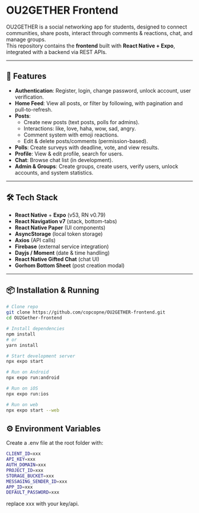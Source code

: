 # OU2GETHER Frontend

OU2GETHER is a social networking app for students, designed to connect communities, share posts, interact through comments & reactions, chat, and manage groups.  
This repository contains the **frontend** built with **React Native + Expo**, integrated with a backend via REST APIs.

---

## 🚀 Features

- **Authentication**: Register, login, change password, unlock account, user verification.  
- **Home Feed**: View all posts, or filter by following, with pagination and pull-to-refresh.  
- **Posts**:  
  - Create new posts (text posts, polls for admins).  
  - Interactions: like, love, haha, wow, sad, angry.  
  - Comment system with emoji reactions.  
  - Edit & delete posts/comments (permission-based).  
- **Polls**: Create surveys with deadline, vote, and view results.  
- **Profile**: View & edit profile, search for users.  
- **Chat**: Browse chat list (in development).  
- **Admin & Groups**: Create groups, create users, verify users, unlock accounts, and system statistics.  

---

## 🛠️ Tech Stack

- **React Native** + **Expo** (v53, RN v0.79)  
- **React Navigation v7** (stack, bottom-tabs)  
- **React Native Paper** (UI components)  
- **AsyncStorage** (local token storage)  
- **Axios** (API calls)  
- **Firebase** (external service integration)  
- **Dayjs / Moment** (date & time handling)  
- **React Native Gifted Chat** (chat UI)  
- **Gorhom Bottom Sheet** (post creation modal)  

---

## 📦 Installation & Running

```bash
# Clone repo
git clone https://github.com/copcopne/OU2GETHER-frontend.git
cd OU2Gether-frontend

# Install dependencies
npm install
# or
yarn install

# Start development server
npx expo start

# Run on Android
npx expo run:android

# Run on iOS
npx expo run:ios

# Run on web
npx expo start --web

```

## ⚙️ Environment Variables
Create a .env file at the root folder with:
``` bash
CLIENT_ID=xxx
API_KEY=xxx
AUTH_DOMAIN=xxx
PROJECT_ID=xxx
STORAGE_BUCKET=xxx
MESSAGING_SENDER_ID=xxx
APP_ID=xxx
DEFAULT_PASSWORD=xxx
```
replace xxx with your key/api.

